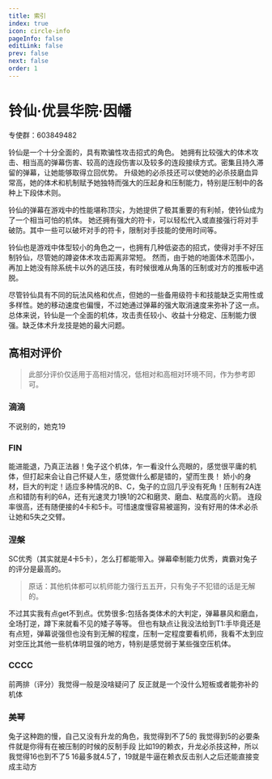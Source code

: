 ```yaml
---
title: 索引
index: true
icon: circle-info
pageInfo: false
editLink: false
prev: false
next: false
order: 1
---
```

#
# 铃仙·优昙华院·因幡

专使群：603849482

铃仙是一个十分全面的，具有欺骗性攻击招式的角色。
她拥有比较强大的体术攻击、相当高的弹幕伤害、较高的连段伤害以及较多的连段接续方式。密集且持久滞留的弹幕，让她能够取得立回优势。
升级她的必杀技还可以使她的必杀技磨血异常高，她的体术和机制赋予她独特而强大的压起身和压制能力，特别是压制中的各种上下段体术则。

铃仙的弹幕在游戏中的性能堪称顶尖，为她提供了极其重要的有利帧，使铃仙成为了一个相当可怕的机体。
她还拥有强大的符卡，可以轻松代入或直接强行将对手破防。其中一些可以破坏对手的符卡，限制对手技能的使用时间等。

铃仙也是游戏中体型较小的角色之一，也拥有几种低姿态的招式，使得对手不好压制铃仙，尽管她的蹲姿体术攻击距离非常短。
然而，由于她的地面体术范围小，再加上她没有除系统卡以外的逃压技，有时候很难从角落的压制或对方的推板中逃脱。

尽管铃仙具有不同的玩法风格和优点，但她的一些备用级符卡和技能缺乏实用性或多样性。她的移动速度也偏慢，不过她通过弹幕的强大取消速度来弥补了这一点。
总体来说，铃仙是一个全面的机体，攻击责任较小、收益十分稳定、压制能力很强。缺乏体术升龙技是她的最大问题。


## 高相对评价
>此部分评价仅适用于高相对情况，低相对和高相对环境不同，作为参考即可。

### **滴滴**
不说别的，她克19

### **FIN**
能进能退，乃真正法器！兔子这个机体，乍一看没什么亮眼的，感觉很平庸的机体，但打起来会让自己怀疑人生，感觉做什么都是错的，望而生畏！
娇小的身材，巨大的判定！适应多种情况的B、C，兔子的立回几乎没有死角！压制有2A连点和错防有利的6A，还有光速灵力1换1的2C和磨灵、磨血、粘度高的火箭。
连段率很高，还有随便接的4卡和5卡。可惜速度慢容易被遛狗，没有好用的体术必杀让她和5失之交臂。

### **涅槃**
SC优秀（其实就是4卡5卡），怎么打都能带入。弹幕牵制能力优秀，粪霸对兔子的评分是最高的。
>原话：其他机体都可以机师能力强行五五开，只有兔子不犯错的话是无解的。

不过其实我有点get不到点。优势很多:包括各类体术的大判定，弹幕暴风和磨血，全场打逆，蹲下来就看不见的矮子等等。
但也有缺点让我没法给到T1:手毕竟还是有点短，弹幕说强但也没有到无解的程度，压制一定程度要看机师，我看不太到应对空压比其他一些机体明显强的地方，特别是感觉弱于某些强空压机体。

### **CCCC**
前两排（评分）我觉得一般是没啥疑问了 反正就是一个没什么短板或者能弥补的机体

### **美琴**
兔子这种跑的慢，自己又没有升龙的角色，我觉得到不了5的
我觉得到5的必要条件就是你得有在被压制的时候的反制手段
比如19的赖衣，升龙必杀技这种，所以我觉得16也到不了5
16最多就4.5了，19就是牛逼在赖衣反击别人之后还能直接变成主动方